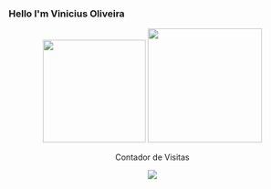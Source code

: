 ### Hello I'm Vinicius Oliveira

<div align="center">
 <img height="180em" src= "https://github-readme-stats.vercel.app/api/top-langs/?username=vinnikandcoffee13&show_icons=true&theme=onedark&include_all_commits=true"/>
 <img height="200em" src= "https://github-profile-trophy.vercel.app/?username=vinnikandcoffee13&no-frame=true&theme=onedark&row=2&column=3"/>
 <p>
  Contador de Visitas</br>
 </p>
 <img src="https://profile-counter.glitch.me/vinnikandcoffee13/count.svg" />
</div>

